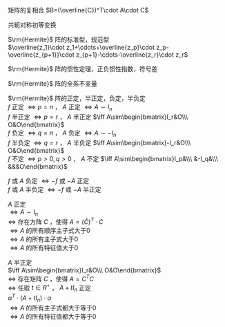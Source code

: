 矩阵的复相合 $B=(\overline{C})^T\cdot A\cdot C$   
  
共轭对称初等变换  
  
 $\rm{Hermite}$ 阵的标准型，规范型  
 $\overline{z_1}\cdot z_1+\cdots+\overline{z_p}\cdot z_p-\overline{z_{p+1}}\cdot z_{p+1}-\cdots-\overline{z_r}\cdot z_r$   
  
 $\rm{Hermite}$ 阵的惯性定理，正负惯性指数，符号差  
  
 $\rm{Hermite}$ 阵的全系不变量  
  
 $\rm{Hermite}$ 阵的正定，半正定，负定，半负定  
 $f$ 正定 $\iff p=n$ ， $A$ 正定 $\iff A\sim I_n$   
 $f$ 半正定 $\iff p=r$ ， $A$ 半正定 $\iff A\sim\begin{bmatrix}I_r&O\\\ O&O\end{bmatrix}$   
 $f$ 负定 $\iff q=n$ ， $A$ 负定 $\iff A\sim-I_n$   
 $f$ 半负定 $\iff q=r$ ， $A$ 半负定 $\iff A\sim\begin{bmatrix}-I_r&O\\\ O&O\end{bmatrix}$   
 $f$ 不定 $\iff p>0,q>0$ ， $A$ 不定 $\iff A\sim\begin{bmatrix}I_p&\\\ &-I_q&\\\ &&&O\end{bmatrix}$   
  
 $f$ 或 $A$ 负定 $\iff -f$ 或 $-A$ 正定  
 $f$ 或 $A$ 半负定 $\iff -f$ 或 $-A$ 半正定  
  
 $A$ 正定  
 $\iff A\sim I_n$   
 $\iff$ 存在方阵 $C$ ，使得 $A=(\bar C)^T\cdot C$   
 $\iff A$ 的所有顺序主子式大于0  
 $\iff A$ 的所有主子式大于0  
 $\iff A$ 的所有特征值大于0  
  
 $A$ 半正定  
 $\iff A\sim\begin{bmatrix}I_r&O\\\ O&O\end{bmatrix}$   
 $\iff$ 存在矩阵 $C$ ，使得 $A=C^TC$   
 $\iff$ 任取 $t\in R^+$ ， $A+tI_n$ 正定  
 $\alpha^T\cdot(A+tI_n)\cdot\alpha$   
 $\iff A$ 的所有主子式都大于等于0  
 $\iff A$ 的所有特征值都大于等于0  
